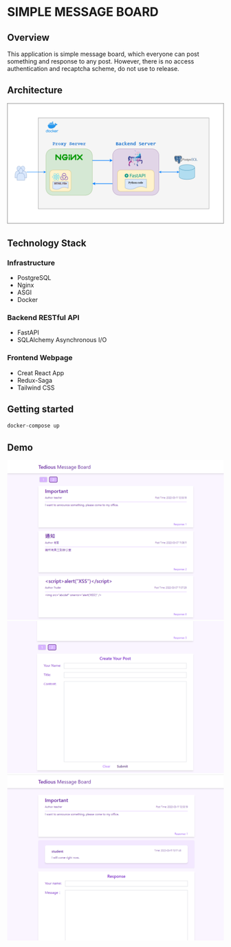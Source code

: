 # SIMPLE MESSAGE BOARD

## Overview
This application is simple message board, which everyone can post something and response to any post. However, there is no access authentication and recaptcha scheme, do not use to release.

## Architecture

![architecture](architecture/architecture.png)

## Technology Stack
### Infrastructure
* PostgreSQL
* Nginx
* ASGI
* Docker

### Backend RESTful API
* FastAPI
* SQLAlchemy Asynchronous I/O

### Frontend Webpage
* Creat React App
* Redux-Saga
* Tailwind CSS

## Getting started
```sh
docker-compose up
```

## Demo
![demo](demo/demo1.png)
![demo](demo/demo2.png)
![demo](demo/demo3.png)